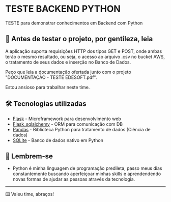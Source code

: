 # TESTE BACKEND PYTHON

TESTE para demonstrar conhecimentos em Backend com Python

## 🚀 Antes de testar o projeto, por gentileza, leia

A aplicação suporta requisições HTTP dos tipos GET e POST, onde ambas terão o mesmo
resultado, ou seja, o acesso ao arquivo .csv no bucket AWS, o tratamento de seus dados e
inserção no Banco de Dados.

Peço que leia a documentação ofertada junto com o projeto "DOCUMENTAÇÃO - TESTE EDESOFT.pdf".

Estou ansioso para trabalhar neste time.

## 🛠️ Tecnologias utilizadas

* [Flask](https://flask.palletsprojects.com/en/2.2.x/) - Microframework para desenvolvimento web
* [Flask_sqlalchemy](https://flask-sqlalchemy.palletsprojects.com/en/3.0.x/) - ORM para comunicação com DB
* [Pandas](https://pandas.pydata.org/) - Biblioteca Python para tratamento de dados (Ciência de dados)
* [SQLite](https://docs.python.org/3/library/sqlite3.html) - Banco de dados nativo em Python

## 📢 Lembrem-se

* Python é minha linguagem de programação predileta, passo meus dias constantemente buscando aperfeiçoar minhas skills e aprendendendo novas formas de ajudar as pessoas através da tecnologia.

---
⌨️ Valeu time, abraços!
